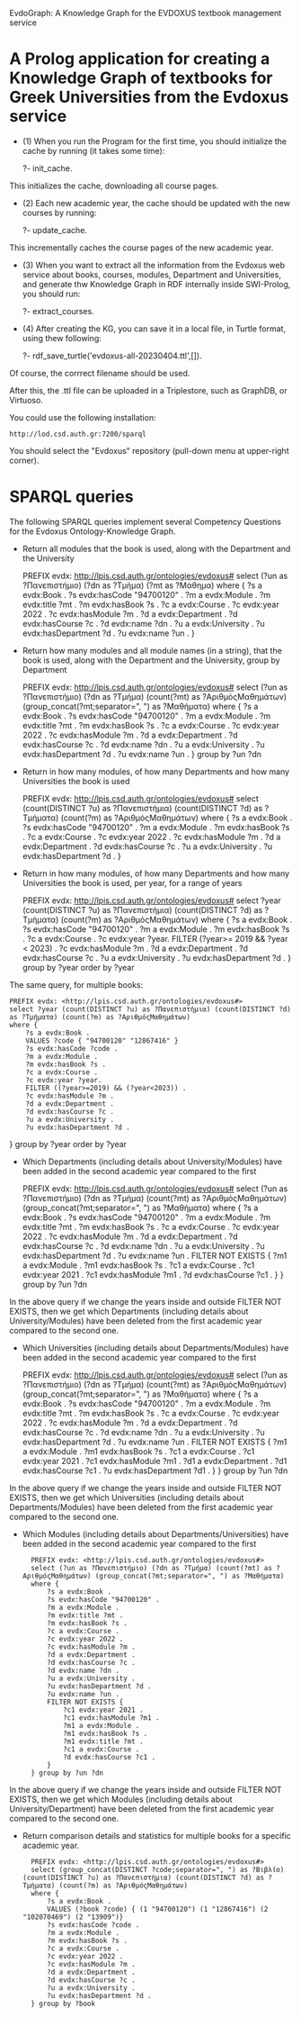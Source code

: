 EvdoGraph: A Knowledge Graph for the EVDOXUS textbook management service

A Prolog application for creating a Knowledge Graph of textbooks for Greek Universities from the Evdoxus service
================================================================================================================

- (1) When you run the Program for the first time, you should initialize the cache by running (it takes some time):


	?- init_cache.

This initializes the cache, downloading all course pages.

- (2) Each new academic year, the cache should be updated with the new courses by running: 


	?- update_cache.

This incrementally caches the course pages of the new academic year.

- (3) When you want to extract all the information from the Evdoxus web service about books, courses, modules, Department and Universities, 
and generate thw Knowledge Graph in RDF internally inside SWI-Prolog, you should run:


	?- extract_courses.


- (4) After creating the KG, you can save it in a local file, in Turtle format, using thew following:


	?- rdf_save_turtle('evdoxus-all-20230404.ttl',[]).

Of course, the corrrect filename should be used.

After this, the .ttl file can be uploaded in a Triplestore, such as GraphDB, or Virtuoso.

You could use the following installation:

	http://lod.csd.auth.gr:7200/sparql
	
You should select the "Evdoxus" repository (pull-down menu at upper-right corner).


SPARQL queries
==============

The following SPARQL queries implement several Competency Questions for the Evdoxus Ontology-Knowledge Graph.

- Return all modules that the book is used, along with the Department and the University


	PREFIX evdx: <http://lpis.csd.auth.gr/ontologies/evdoxus#>
	select (?un as ?Πανεπιστήμιο) (?dn as ?Τμήμα) (?mt as ?Μάθημα) 
	where { 
		?s a evdx:Book .
		?s evdx:hasCode "94700120" .
		?m a evdx:Module .
		?m evdx:title ?mt .
		?m evdx:hasBook ?s .
		?c a evdx:Course .
		?c evdx:year 2022 .
		?c evdx:hasModule ?m .
		?d a evdx:Department .
		?d evdx:hasCourse ?c .
		?d evdx:name ?dn .
		?u a evdx:University .
		?u evdx:hasDepartment ?d .
		?u evdx:name ?un .
	}


- Return how many modules and all module names (in a string), that the book is used, along with the Department and the University, group by Department


	PREFIX evdx: <http://lpis.csd.auth.gr/ontologies/evdoxus#>
	select (?un as ?Πανεπιστήμιο) (?dn as ?Τμήμα) (count(?mt) as ?ΑριθμόςΜαθημάτων) (group_concat(?mt;separator=", ") as ?Μαθήματα) 
	where { 
		?s a evdx:Book .
		?s evdx:hasCode "94700120" .
		?m a evdx:Module .
		?m evdx:title ?mt .
		?m evdx:hasBook ?s .
		?c a evdx:Course .
		?c evdx:year 2022 .
		?c evdx:hasModule ?m .
		?d a evdx:Department .
		?d evdx:hasCourse ?c .
		?d evdx:name ?dn .
		?u a evdx:University .
		?u evdx:hasDepartment ?d .
		?u evdx:name ?un .
	} group by ?un ?dn


- Return in how many modules, of how many Departments and how many Universities the book is used


	PREFIX evdx: <http://lpis.csd.auth.gr/ontologies/evdoxus#>
	select (count(DISTINCT ?u) as ?Πανεπιστήμια) (count(DISTINCT ?d) as ?Τμήματα) (count(?m) as ?ΑριθμόςΜαθημάτων) 
	where { 
		?s a evdx:Book .
		?s evdx:hasCode "94700120" .
		?m a evdx:Module .
		?m evdx:hasBook ?s .
		?c a evdx:Course .
		?c evdx:year 2022 .
		?c evdx:hasModule ?m .
		?d a evdx:Department .
		?d evdx:hasCourse ?c .
		?u a evdx:University .
		?u evdx:hasDepartment ?d .
	}


- Return in how many modules, of how many Departments and how many Universities the book is used, per year, for a range of years


	PREFIX evdx: <http://lpis.csd.auth.gr/ontologies/evdoxus#>
	select ?year (count(DISTINCT ?u) as ?Πανεπιστήμια) (count(DISTINCT ?d) as ?Τμήματα) (count(?m) as ?ΑριθμόςΜαθημάτων) 
	where { 
		?s a evdx:Book .
		?s evdx:hasCode "94700120" .
		?m a evdx:Module .
		?m evdx:hasBook ?s .
		?c a evdx:Course .
		?c evdx:year ?year.
		FILTER (?year>= 2019 && ?year < 2023) .
		?c evdx:hasModule ?m .
		?d a evdx:Department .
		?d evdx:hasCourse ?c .
		?u a evdx:University .
		?u evdx:hasDepartment ?d .
	} group by ?year
	order by ?year


The same query, for multiple books:

	PREFIX evdx: <http://lpis.csd.auth.gr/ontologies/evdoxus#>
	select ?year (count(DISTINCT ?u) as ?Πανεπιστήμια) (count(DISTINCT ?d) as ?Τμήματα) (count(?m) as ?ΑριθμόςΜαθημάτων) 
	where { 
		?s a evdx:Book .
		VALUES ?code { "94700120" "12867416" }
		?s evdx:hasCode ?code .
		?m a evdx:Module .
		?m evdx:hasBook ?s .
		?c a evdx:Course .
		?c evdx:year ?year.
		FILTER ((?year>=2019) && (?year<2023)) .
		?c evdx:hasModule ?m .
		?d a evdx:Department .
		?d evdx:hasCourse ?c .
		?u a evdx:University .
		?u evdx:hasDepartment ?d .
} group by ?year
order by ?year

- Which Departments (including details about University/Modules) have been added in the second academic year compared to the first


	PREFIX evdx: <http://lpis.csd.auth.gr/ontologies/evdoxus#>
	select (?un as ?Πανεπιστήμιο) (?dn as ?Τμήμα) (count(?mt) as ?ΑριθμόςΜαθημάτων) (group_concat(?mt;separator=", ") as ?Μαθήματα) 
	where { 
		?s a evdx:Book .
		?s evdx:hasCode "94700120" .
		?m a evdx:Module .
		?m evdx:title ?mt .
		?m evdx:hasBook ?s .
		?c a evdx:Course .
		?c evdx:year 2022 .
		?c evdx:hasModule ?m .
		?d a evdx:Department .
		?d evdx:hasCourse ?c .
		?d evdx:name ?dn .
		?u a evdx:University .
		?u evdx:hasDepartment ?d .
		?u evdx:name ?un .
		FILTER NOT EXISTS {
			?m1 a evdx:Module .
			?m1 evdx:hasBook ?s .
			?c1 a evdx:Course .
			?c1 evdx:year 2021 .
			?c1 evdx:hasModule ?m1 .
			?d evdx:hasCourse ?c1 .
		}
	} group by ?un ?dn


In the above query if we change the years inside and outside FILTER NOT EXISTS, then we get which Departments (including details about University/Modules) have been deleted from the first academic year compared to the second one.

- Which Universities (including details about Departments/Modules) have been added in the second academic year compared to the first


	PREFIX evdx: <http://lpis.csd.auth.gr/ontologies/evdoxus#>
	select (?un as ?Πανεπιστήμιο) (?dn as ?Τμήμα) (count(?mt) as ?ΑριθμόςΜαθημάτων) (group_concat(?mt;separator=", ") as ?Μαθήματα) 
	where { 
		?s a evdx:Book .
		?s evdx:hasCode "94700120" .
		?m a evdx:Module .
		?m evdx:title ?mt .
		?m evdx:hasBook ?s .
		?c a evdx:Course .
		?c evdx:year 2022 .
		?c evdx:hasModule ?m .
		?d a evdx:Department .
		?d evdx:hasCourse ?c .
		?d evdx:name ?dn .
		?u a evdx:University .
		?u evdx:hasDepartment ?d .
		?u evdx:name ?un .
		FILTER NOT EXISTS {
			?m1 a evdx:Module .
			?m1 evdx:hasBook ?s .
			?c1 a evdx:Course .
			?c1 evdx:year 2021 .
			?c1 evdx:hasModule ?m1 .
			?d1 a evdx:Department .
			?d1 evdx:hasCourse ?c1 .
			?u evdx:hasDepartment ?d1 .
		}
	} group by ?un ?dn


In the above query if we change the years inside and outside FILTER NOT EXISTS, then we get which Universities (including details about Departments/Modules) have been deleted from the first academic year compared to the second one.

- Which Modules (including details about Departments/Universities) have been added in the second academic year compared to the first


		PREFIX evdx: <http://lpis.csd.auth.gr/ontologies/evdoxus#>
		select (?un as ?Πανεπιστήμιο) (?dn as ?Τμήμα) (count(?mt) as ?ΑριθμόςΜαθημάτων) (group_concat(?mt;separator=", ") as ?Μαθήματα) 
		where { 
			?s a evdx:Book .
			?s evdx:hasCode "94700120" .
			?m a evdx:Module .
			?m evdx:title ?mt .
			?m evdx:hasBook ?s .
			?c a evdx:Course .
			?c evdx:year 2022 .
			?c evdx:hasModule ?m .
			?d a evdx:Department .
			?d evdx:hasCourse ?c .
			?d evdx:name ?dn .
			?u a evdx:University .
			?u evdx:hasDepartment ?d .
			?u evdx:name ?un .
			FILTER NOT EXISTS {
				?c1 evdx:year 2021 .
				?c1 evdx:hasModule ?m1 .
				?m1 a evdx:Module .
				?m1 evdx:hasBook ?s .
				?m1 evdx:title ?mt .
				?c1 a evdx:Course .
				?d evdx:hasCourse ?c1 .
			}
		} group by ?un ?dn



In the above query if we change the years inside and outside FILTER NOT EXISTS, then we get which Modules (including details about University/Department) have been deleted from the first academic year compared to the second one.

- Return comparison details and statistics for multiple books for a specific academic year.


		PREFIX evdx: <http://lpis.csd.auth.gr/ontologies/evdoxus#>
		select (group_concat(DISTINCT ?code;separator=", ") as ?Βιβλίο) (count(DISTINCT ?u) as ?Πανεπιστήμια) (count(DISTINCT ?d) as ?Τμήματα) (count(?m) as ?ΑριθμόςΜαθημάτων) 
		where {
			?s a evdx:Book .
			VALUES (?book ?code) { (1 "94700120") (1 "12867416") (2 "102070469") (2 "13909")}
			?s evdx:hasCode ?code .
			?m a evdx:Module .
			?m evdx:hasBook ?s .
			?c a evdx:Course .
			?c evdx:year 2022 .
			?c evdx:hasModule ?m .
			?d a evdx:Department .
			?d evdx:hasCourse ?c .
			?u a evdx:University .
			?u evdx:hasDepartment ?d .
		} group by ?book


